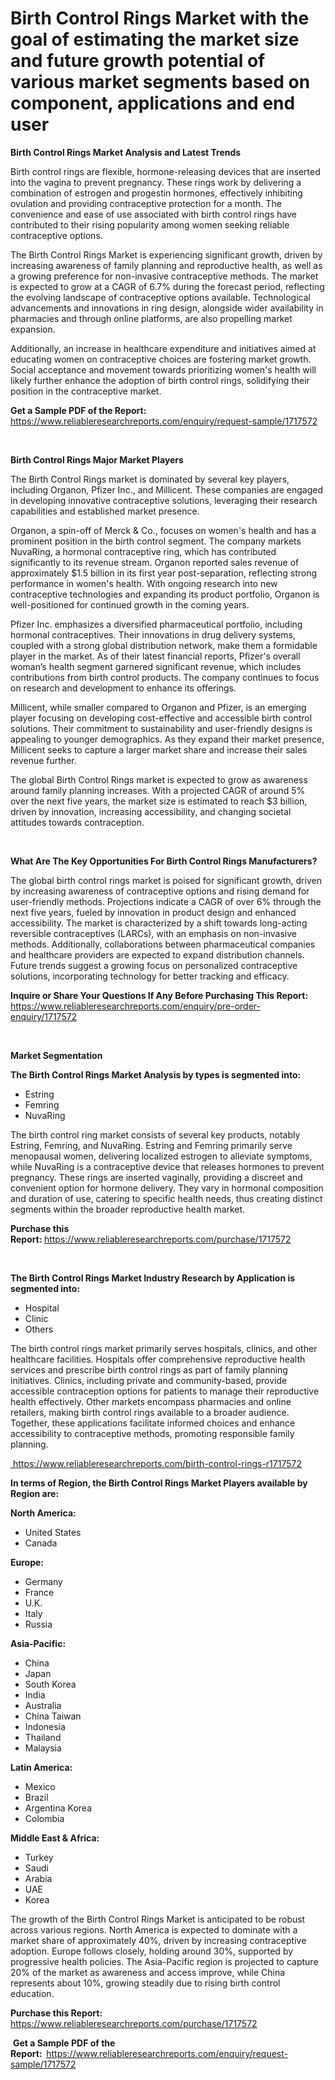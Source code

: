 <p><h1>Birth Control Rings Market with the goal of estimating the market size and future growth potential of various market segments based on component, applications and end user</h1></p><p><strong>Birth Control Rings Market Analysis and Latest Trends</strong></p>
<p><p>Birth control rings are flexible, hormone-releasing devices that are inserted into the vagina to prevent pregnancy. These rings work by delivering a combination of estrogen and progestin hormones, effectively inhibiting ovulation and providing contraceptive protection for a month. The convenience and ease of use associated with birth control rings have contributed to their rising popularity among women seeking reliable contraceptive options.</p><p>The Birth Control Rings Market is experiencing significant growth, driven by increasing awareness of family planning and reproductive health, as well as a growing preference for non-invasive contraceptive methods. The market is expected to grow at a CAGR of 6.7% during the forecast period, reflecting the evolving landscape of contraceptive options available. Technological advancements and innovations in ring design, alongside wider availability in pharmacies and through online platforms, are also propelling market expansion.</p><p>Additionally, an increase in healthcare expenditure and initiatives aimed at educating women on contraceptive choices are fostering market growth. Social acceptance and movement towards prioritizing women's health will likely further enhance the adoption of birth control rings, solidifying their position in the contraceptive market.</p></p>
<p><strong>Get a Sample PDF of the Report:&nbsp;</strong> <a href="https://www.reliableresearchreports.com/enquiry/request-sample/1717572?utm_campaign=34&utm_medium=2&utm_source=Github&utm_content=ia&utm_term=13042025&utm_id=birth-control-rings">https://www.reliableresearchreports.com/enquiry/request-sample/1717572</a></p>
<p>&nbsp;</p>
<p><strong>Birth Control Rings Major Market Players</strong></p>
<p><p>The Birth Control Rings market is dominated by several key players, including Organon, Pfizer Inc., and Millicent. These companies are engaged in developing innovative contraceptive solutions, leveraging their research capabilities and established market presence.</p><p>Organon, a spin-off of Merck & Co., focuses on women's health and has a prominent position in the birth control segment. The company markets NuvaRing, a hormonal contraceptive ring, which has contributed significantly to its revenue stream. Organon reported sales revenue of approximately $1.5 billion in its first year post-separation, reflecting strong performance in women's health. With ongoing research into new contraceptive technologies and expanding its product portfolio, Organon is well-positioned for continued growth in the coming years.</p><p>Pfizer Inc. emphasizes a diversified pharmaceutical portfolio, including hormonal contraceptives. Their innovations in drug delivery systems, coupled with a strong global distribution network, make them a formidable player in the market. As of their latest financial reports, Pfizer's overall woman’s health segment garnered significant revenue, which includes contributions from birth control products. The company continues to focus on research and development to enhance its offerings.</p><p>Millicent, while smaller compared to Organon and Pfizer, is an emerging player focusing on developing cost-effective and accessible birth control solutions. Their commitment to sustainability and user-friendly designs is appealing to younger demographics. As they expand their market presence, Millicent seeks to capture a larger market share and increase their sales revenue further.</p><p>The global Birth Control Rings market is expected to grow as awareness around family planning increases. With a projected CAGR of around 5% over the next five years, the market size is estimated to reach $3 billion, driven by innovation, increasing accessibility, and changing societal attitudes towards contraception.</p></p>
<p>&nbsp;</p>
<p><strong>What Are The Key Opportunities For Birth Control Rings Manufacturers?</strong></p>
<p><p>The global birth control rings market is poised for significant growth, driven by increasing awareness of contraceptive options and rising demand for user-friendly methods. Projections indicate a CAGR of over 6% through the next five years, fueled by innovation in product design and enhanced accessibility. The market is characterized by a shift towards long-acting reversible contraceptives (LARCs), with an emphasis on non-invasive methods. Additionally, collaborations between pharmaceutical companies and healthcare providers are expected to expand distribution channels. Future trends suggest a growing focus on personalized contraceptive solutions, incorporating technology for better tracking and efficacy.</p></p>
<p><strong>Inquire or Share Your Questions If Any Before Purchasing This Report:</strong> <a href="https://www.reliableresearchreports.com/enquiry/pre-order-enquiry/1717572?utm_campaign=34&utm_medium=2&utm_source=Github&utm_content=ia&utm_term=13042025&utm_id=birth-control-rings">https://www.reliableresearchreports.com/enquiry/pre-order-enquiry/1717572</a></p>
<p>&nbsp;</p>
<p><strong>Market Segmentation</strong></p>
<p><strong>The Birth Control Rings Market Analysis by types is segmented into:</strong></p>
<p><ul><li>Estring</li><li>Femring</li><li>NuvaRing</li></ul></p>
<p><p>The birth control ring market consists of several key products, notably Estring, Femring, and NuvaRing. Estring and Femring primarily serve menopausal women, delivering localized estrogen to alleviate symptoms, while NuvaRing is a contraceptive device that releases hormones to prevent pregnancy. These rings are inserted vaginally, providing a discreet and convenient option for hormone delivery. They vary in hormonal composition and duration of use, catering to specific health needs, thus creating distinct segments within the broader reproductive health market.</p></p>
<p><strong>Purchase this Report:&nbsp;</strong><a href="https://www.reliableresearchreports.com/purchase/1717572?utm_campaign=34&utm_medium=2&utm_source=Github&utm_content=ia&utm_term=13042025&utm_id=birth-control-rings">https://www.reliableresearchreports.com/purchase/1717572</a></p>
<p>&nbsp;</p>
<p><strong>The Birth Control Rings Market Industry Research by Application is segmented into:</strong></p>
<p><ul><li>Hospital</li><li>Clinic</li><li>Others</li></ul></p>
<p><p>The birth control rings market primarily serves hospitals, clinics, and other healthcare facilities. Hospitals offer comprehensive reproductive health services and prescribe birth control rings as part of family planning initiatives. Clinics, including private and community-based, provide accessible contraception options for patients to manage their reproductive health effectively. Other markets encompass pharmacies and online retailers, making birth control rings available to a broader audience. Together, these applications facilitate informed choices and enhance accessibility to contraceptive methods, promoting responsible family planning.</p></p>
<p><a href="https://www.reliableresearchreports.com/birth-control-rings-r1717572?utm_campaign=34&utm_medium=2&utm_source=Github&utm_content=ia&utm_term=13042025&utm_id=birth-control-rings">&nbsp;https://www.reliableresearchreports.com/birth-control-rings-r1717572</a></p>
<p><strong>In terms of Region, the Birth Control Rings Market Players available by Region are:</strong></p>
<p>
    <p> <strong> North America: </strong>
        <ul>
            <li>United States</li>
            <li>Canada</li>
        </ul>
        </p> 
    <p> <strong> Europe: </strong>
        <ul>
            <li>Germany</li>
            <li>France</li>
            <li>U.K.</li>
            <li>Italy</li>
            <li>Russia</li>
        </ul>
        </p> 
    <p> <strong> Asia-Pacific: </strong>
        <ul>
            <li>China</li>
            <li>Japan</li>
            <li>South Korea</li>
            <li>India</li>
            <li>Australia</li>
            <li>China Taiwan</li>
            <li>Indonesia</li>
            <li>Thailand</li>
            <li>Malaysia</li>
        </ul>
        </p> 
    <p> <strong> Latin America: </strong>
        <ul>
            <li>Mexico</li>
            <li>Brazil</li>
            <li>Argentina Korea</li>
            <li>Colombia</li>
        </ul>
        </p> 
    <p> <strong> Middle East & Africa: </strong>
        <ul>
            <li>Turkey</li>
            <li>Saudi</li>
            <li>Arabia</li>
            <li>UAE</li>
            <li>Korea</li>
        </ul>
    </p>
    </p>
<p><p>The growth of the Birth Control Rings Market is anticipated to be robust across various regions. North America is expected to dominate with a market share of approximately 40%, driven by increasing contraceptive adoption. Europe follows closely, holding around 30%, supported by progressive health policies. The Asia-Pacific region is projected to capture 20% of the market as awareness and access improve, while China represents about 10%, growing steadily due to rising birth control education.</p></p>
<p><strong>Purchase this Report: </strong><a href="https://www.reliableresearchreports.com/purchase/1717572?utm_campaign=34&utm_medium=2&utm_source=Github&utm_content=ia&utm_term=13042025&utm_id=birth-control-rings">https://www.reliableresearchreports.com/purchase/1717572</a></p>
<p>&nbsp;<strong>Get a Sample PDF of the Report:&nbsp;&nbsp;</strong><a href="https://www.reliableresearchreports.com/enquiry/request-sample/1717572?utm_campaign=34&utm_medium=2&utm_source=Github&utm_content=ia&utm_term=13042025&utm_id=birth-control-rings">https://www.reliableresearchreports.com/enquiry/request-sample/1717572</a></p>
<p><strong></strong></p>
<p><p></p><p></p><p></p></p>
